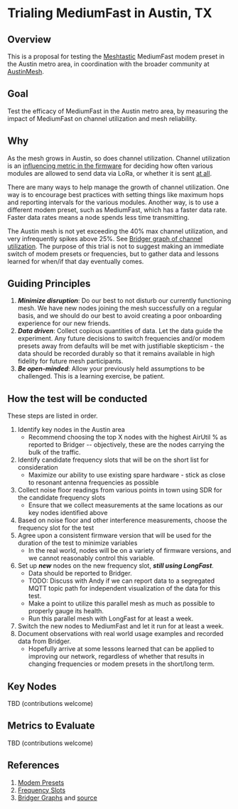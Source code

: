# Trialing MediumFast in Austin, TX

## Overview

This is a proposal for testing the [Meshtastic](https://meshtastic.org) MediumFast modem preset in the Austin metro area, in coordination with the broader community at [AustinMesh](https://www.austinmesh.org).

## Goal

Test the efficacy of MediumFast in the Austin metro area, by measuring the impact of MediumFast on channel utilization and mesh reliability.

## Why

As the mesh grows in Austin, so does channel utilization.  Channel utilization is an [influencing metric in the firmware](https://github.com/meshtastic/firmware/blob/master/src/airtime.h#L49) for deciding how often various modules are allowed to send data via LoRa, or whether it is sent [at all](https://github.com/meshtastic/firmware/blob/master/src/airtime.cpp#L123).

There are many ways to help manage the growth of channel utilization.  One way is to encourage best practices with setting things like maximum hops and reporting intervals for the various modules.  Another way, is to use a different modem preset, such as MediumFast, which has a faster data rate.  Faster data rates means a node spends less time transmitting.

The Austin mesh is not yet exceeding the 40% max channel utilization, and very infrequently spikes above 25%.  See [Bridger graph of channel utilization](https://graphs.austinmesh.org/d/ddpwwgtdxf2m8f/austin-mesh?orgId=1&viewPanel=13&from=now-30d&to=now).  The purpose of this trial is not to suggest making an immediate switch of modem presets or frequencies, but to gather data and lessons learned for when/if that day eventually comes.

## Guiding Principles

1. ***Minimize disruption***: Do our best to not disturb our currently functioning mesh.  We have new nodes joining the mesh successfully on a regular basis, and we should do our best to avoid creating a poor onboarding experience for our new friends.
1. ***Data driven***: Collect copious quantities of data.  Let the data guide the experiment.  Any future decisions to switch frequencies and/or modem presets away from defaults will be met with justifiable skepticism - the data should be recorded durably so that it remains available in high fidelity for future mesh participants.
1. ***Be open-minded***: Allow your previously held assumptions to be challenged.  This is a learning exercise, be patient.

## How the test will be conducted

These steps are listed in order.

1. Identify key nodes in the Austin area
    - Recommend choosing the top X nodes with the highest AirUtil % as reported to Bridger -- objectively, these are the nodes carrying the bulk of the traffic.
1. Identify candidate frequency slots that will be on the short list for consideration
    - Maximize our ability to use existing spare hardware - stick as close to resonant antenna frequencies as possible
1. Collect noise floor readings from various points in town using SDR for the candidate frequency slots
    - Ensure that we collect measurements at the same locations as our key nodes identified above
1. Based on noise floor and other interference measurements, choose the frequency slot for the test
1. Agree upon a consistent firmware version that will be used for the duration of the test to minimize variables
    - In the real world, nodes will be on a variety of firmware versions, and we cannot reasonably control this variable.
1. Set up ***new*** nodes on the new frequency slot, ***still using LongFast***.  
    - Data should be reported to Bridger.
    - TODO: Discuss with Andy if we can report data to a segregated MQTT topic path for independent visualization of the data for this test.
    - Make a point to utilize this parallel mesh as much as possible to properly gauge its health.
    - Run this parallel mesh with LongFast for at least a week.
1. Switch the new nodes to MediumFast and let it run for at least a week.
1. Document observations with real world usage examples and recorded data from Bridger.
    - Hopefully arrive at some lessons learned that can be applied to improving our network, regardless of whether that results in changing frequencies or modem presets in the short/long term.

## Key Nodes

TBD (contributions welcome)

## Metrics to Evaluate

TBD (contributions welcome)

## References

1. [Modem Presets](https://meshtastic.org/docs/overview/radio-settings/#presets)
1. [Frequency Slots](https://meshtastic.org/docs/overview/radio-settings/#frequency-slot-calculator)
1. [Bridger Graphs](https://graphs.austinmesh.org/) and [source](https://github.com/austinmesh/bridger)
